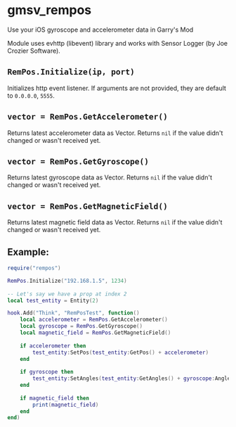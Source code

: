 # gmsv_rempos
Use your iOS gyroscope and accelerometer data in Garry's Mod

Module uses evhttp (libevent) library and works with Sensor Logger (by Joe Crozier Software).

## `RemPos.Initialize(ip, port)`
Initializes http event listener. If arguments are not provided, they are default to `0.0.0.0`, `5555`.

## `vector = RemPos.GetAccelerometer()`
Returns latest accelerometer data as Vector. Returns `nil` if the value didn't changed or wasn't received yet.

## `vector = RemPos.GetGyroscope()`
Returns latest gyroscope data as Vector. Returns `nil` if the value didn't changed or wasn't received yet.

## `vector = RemPos.GetMagneticField()`
Returns latest magnetic field data as Vector. Returns `nil` if the value didn't changed or wasn't received yet.

## Example:
```lua
require("rempos")

RemPos.Initialize("192.168.1.5", 1234)
 
-- Let's say we have a prop at index 2
local test_entity = Entity(2)

hook.Add("Think", "RemPosTest", function()
    local accelerometer = RemPos.GetAccelerometer()
    local gyroscope = RemPos.GetGyroscope()
    local magnetic_field = RemPos.GetMagneticField()
    
    if accelerometer then
        test_entity:SetPos(test_entity:GetPos() + accelerometer)
    end
    
    if gyroscope then
        test_entity:SetAngles(test_entity:GetAngles() + gyroscope:Angle())
    end
    
    if magnetic_field then
        print(magnetic_field)
    end
end)
```
